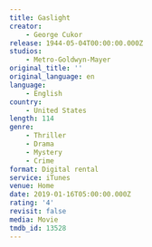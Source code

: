 ```yaml
---
title: Gaslight
creator:
    - George Cukor
release: 1944-05-04T00:00:00.000Z
studios:
    - Metro-Goldwyn-Mayer
original_title: ''
original_language: en
language:
    - English
country:
    - United States
length: 114
genre:
    - Thriller
    - Drama
    - Mystery
    - Crime
format: Digital rental
service: iTunes
venue: Home
date: 2019-01-16T05:00:00.000Z
rating: '4'
revisit: false
media: Movie
tmdb_id: 13528
---
```



